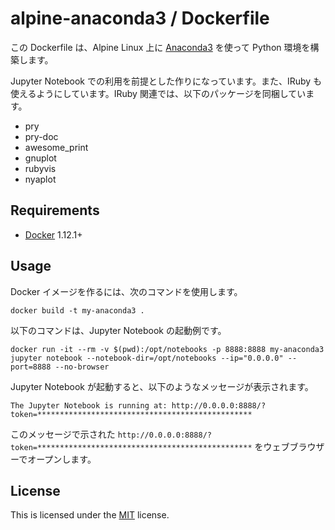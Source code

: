 # alpine-anaconda3 / Dockerfile

この Dockerfile は、Alpine Linux 上に [Anaconda3](https://www.continuum.io/) を使って Python 環境を構築します。

Jupyter Notebook での利用を前提とした作りになっています。また、IRuby も使えるようにしています。IRuby 関連では、以下のパッケージを同梱しています。

* pry
* pry-doc
* awesome_print
* gnuplot
* rubyvis
* nyaplot

## Requirements

* [Docker](https://www.docker.com) 1.12.1+

## Usage

Docker イメージを作るには、次のコマンドを使用します。

```text
docker build -t my-anaconda3 .
```

以下のコマンドは、Jupyter Notebook の起動例です。

```text
docker run -it --rm -v $(pwd):/opt/notebooks -p 8888:8888 my-anaconda3 jupyter notebook --notebook-dir=/opt/notebooks --ip="0.0.0.0" --port=8888 --no-browser
```

Jupyter Notebook が起動すると、以下のようなメッセージが表示されます。

```text
The Jupyter Notebook is running at: http://0.0.0.0:8888/?token=************************************************
```

このメッセージで示された `http://0.0.0.0:8888/?token=************************************************` をウェブブラウザーでオープンします。

## License

This is licensed under the [MIT](https://github.com/asakaguchi/dockerfiles/blob/master/LICENSE) license.